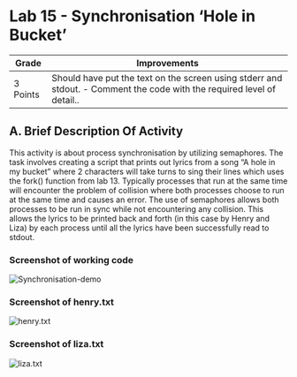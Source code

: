 # Lab 15 - Synchronisation ‘Hole in Bucket’
|Grade|Improvements|
|-------|------|
|3 Points| Should have put the text on the screen using stderr and stdout. - Comment the code with the required level of detail..|

## A.	Brief Description Of Activity
This activity is about process synchronisation by utilizing semaphores. The task involves creating a script that prints out lyrics from a song “A hole in my bucket” where 2 characters will take turns to sing their lines which uses the fork() function from lab 13.
Typically processes that run at the same time will encounter the problem of collision where both processes choose to run at the same time and causes an error. The use of semaphores allows both processes to be run in sync while not encountering any collision. This allows the lyrics to be printed back and forth (in this case by Henry and Liza) by each process until all the lyrics have been successfully read to stdout. 

### Screenshot of working code
![Synchronisation-demo](https://i.postimg.cc/fRqwdvGD/image.png)

### Screenshot of henry.txt
![henry.txt](https://i.postimg.cc/qM7SKd46/image.png)

### Screenshot of liza.txt
![liza.txt](https://i.postimg.cc/fLZgTG8L/image.png)
